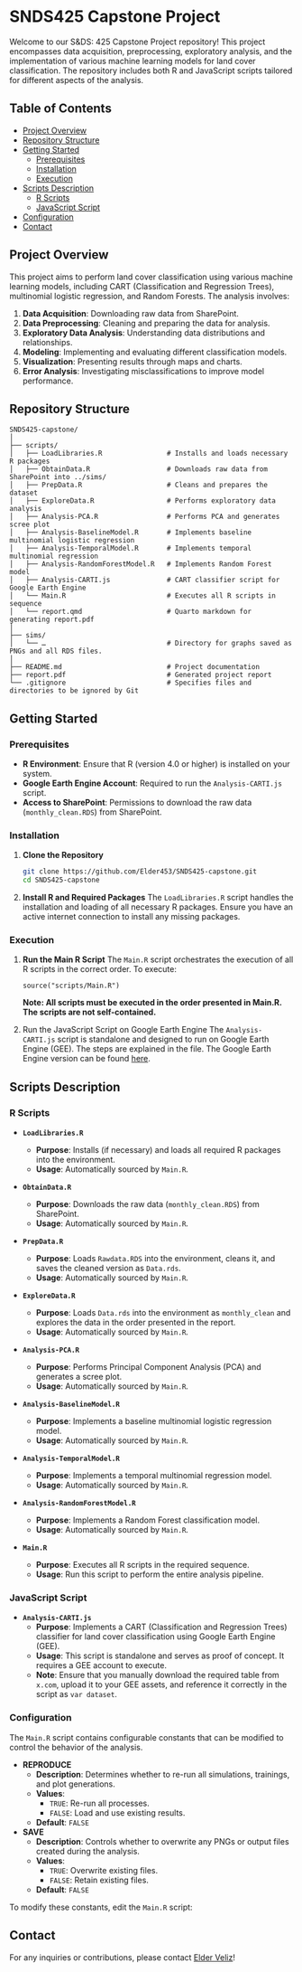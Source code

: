 # SNDS425 Capstone Project

Welcome to our S&DS: 425 Capstone Project repository! This project encompasses data acquisition, preprocessing, exploratory analysis, and the implementation of various machine learning models for land cover classification. The repository includes both R and JavaScript scripts tailored for different aspects of the analysis.

## Table of Contents

- [Project Overview](#project-overview)
- [Repository Structure](#repository-structure)
- [Getting Started](#getting-started)
  - [Prerequisites](#prerequisites)
  - [Installation](#installation)
  - [Execution](#execution)
- [Scripts Description](#scripts-description)
  - [R Scripts](#r-scripts)
  - [JavaScript Script](#javascript-script)
- [Configuration](#configuration)
- [Contact](#contact)

## Project Overview

This project aims to perform land cover classification using various machine learning models, including CART (Classification and Regression Trees), multinomial logistic regression, and Random Forests. The analysis involves:

1. **Data Acquisition**: Downloading raw data from SharePoint.
2. **Data Preprocessing**: Cleaning and preparing the data for analysis.
3. **Exploratory Data Analysis**: Understanding data distributions and relationships.
4. **Modeling**: Implementing and evaluating different classification models.
5. **Visualization**: Presenting results through maps and charts.
6. **Error Analysis**: Investigating misclassifications to improve model performance.

## Repository Structure

```
SNDS425-capstone/
│
├── scripts/
│   ├── LoadLibraries.R                # Installs and loads necessary R packages
│   ├── ObtainData.R                   # Downloads raw data from SharePoint into ../sims/
│   ├── PrepData.R                     # Cleans and prepares the dataset
│   ├── ExploreData.R                  # Performs exploratory data analysis
│   ├── Analysis-PCA.R                 # Performs PCA and generates scree plot
│   ├── Analysis-BaselineModel.R       # Implements baseline multinomial logistic regression
│   ├── Analysis-TemporalModel.R       # Implements temporal multinomial regression
│   ├── Analysis-RandomForestModel.R   # Implements Random Forest model
│   ├── Analysis-CARTI.js              # CART classifier script for Google Earth Engine
│   └── Main.R                         # Executes all R scripts in sequence
│   └── report.qmd                     # Quarto markdown for generating report.pdf
│
├── sims/
│   └── …                              # Directory for graphs saved as PNGs and all RDS files.
│
├── README.md                          # Project documentation
├── report.pdf                         # Generated project report
└── .gitignore                         # Specifies files and directories to be ignored by Git
```

## Getting Started

### Prerequisites

- **R Environment**: Ensure that R (version 4.0 or higher) is installed on your system.
- **Google Earth Engine Account**: Required to run the `Analysis-CARTI.js` script.
- **Access to SharePoint**: Permissions to download the raw data (`monthly_clean.RDS`) from SharePoint.

### Installation

1. **Clone the Repository**

   ```bash
   git clone https://github.com/Elder453/SNDS425-capstone.git
   cd SNDS425-capstone
   ```

2.	**Install R and Required Packages**
	The `LoadLibraries.R` script handles the installation and loading of all necessary R packages. Ensure you have an active internet connection to install any missing packages.

### Execution

1.	**Run the Main R Script**
	The `Main.R` script orchestrates the execution of all R scripts in the correct order. To execute:

	`source("scripts/Main.R")`

	**Note: All scripts must be executed in the order presented in Main.R. The scripts are not self-contained.**

2.	Run the JavaScript Script on Google Earth Engine
	The `Analysis-CARTI.js` script is standalone and designed to run on Google Earth Engine (GEE). The steps are explained in the file. The Google Earth Engine version can be found [here](https://code.earthengine.google.com/c3ff3c14701654ffd166e70e189f8ee6).

## Scripts Description

### R Scripts

- **`LoadLibraries.R`**
  - **Purpose**: Installs (if necessary) and loads all required R packages into the environment.
  - **Usage**: Automatically sourced by `Main.R`.

- **`ObtainData.R`**
  - **Purpose**: Downloads the raw data (`monthly_clean.RDS`) from SharePoint.
  - **Usage**: Automatically sourced by `Main.R`.

- **`PrepData.R`**
  - **Purpose**: Loads `Rawdata.RDS` into the environment, cleans it, and saves the cleaned version as `Data.rds`.
  - **Usage**: Automatically sourced by `Main.R`.

- **`ExploreData.R`**
  - **Purpose**: Loads `Data.rds` into the environment as `monthly_clean` and explores the data in the order presented in the report.
  - **Usage**: Automatically sourced by `Main.R`.

- **`Analysis-PCA.R`**
  - **Purpose**: Performs Principal Component Analysis (PCA) and generates a scree plot.
  - **Usage**: Automatically sourced by `Main.R`.

- **`Analysis-BaselineModel.R`**
  - **Purpose**: Implements a baseline multinomial logistic regression model.
  - **Usage**: Automatically sourced by `Main.R`.

- **`Analysis-TemporalModel.R`**
  - **Purpose**: Implements a temporal multinomial regression model.
  - **Usage**: Automatically sourced by `Main.R`.

- **`Analysis-RandomForestModel.R`**
  - **Purpose**: Implements a Random Forest classification model.
  - **Usage**: Automatically sourced by `Main.R`.

- **`Main.R`**
  - **Purpose**: Executes all R scripts in the required sequence.
  - **Usage**: Run this script to perform the entire analysis pipeline.

### JavaScript Script

- **`Analysis-CARTI.js`**
  - **Purpose**: Implements a CART (Classification and Regression Trees) classifier for land cover classification using Google Earth Engine (GEE).
  - **Usage**: This script is standalone and serves as proof of concept. It requires a GEE account to execute.
  - **Note**: Ensure that you manually download the required table from `x.com`, upload it to your GEE assets, and reference it correctly in the script as `var dataset`.

### Configuration

The `Main.R` script contains configurable constants that can be modified to control the behavior of the analysis.
- **REPRODUCE**
  - **Description**: Determines whether to re-run all simulations, trainings, and plot generations.
  - **Values**:
    - `TRUE`: Re-run all processes.
    - `FALSE`: Load and use existing results.
  - **Default**: `FALSE`
- **SAVE**
  - **Description**: Controls whether to overwrite any PNGs or output files created during the analysis.
  - **Values**:
    - `TRUE`: Overwrite existing files.
    - `FALSE`: Retain existing files.
  - **Default**: `FALSE`

To modify these constants, edit the `Main.R` script:

## Contact

For any inquiries or contributions, please contact [Elder Veliz](mailto:elder.veliz@yale.edu)!
